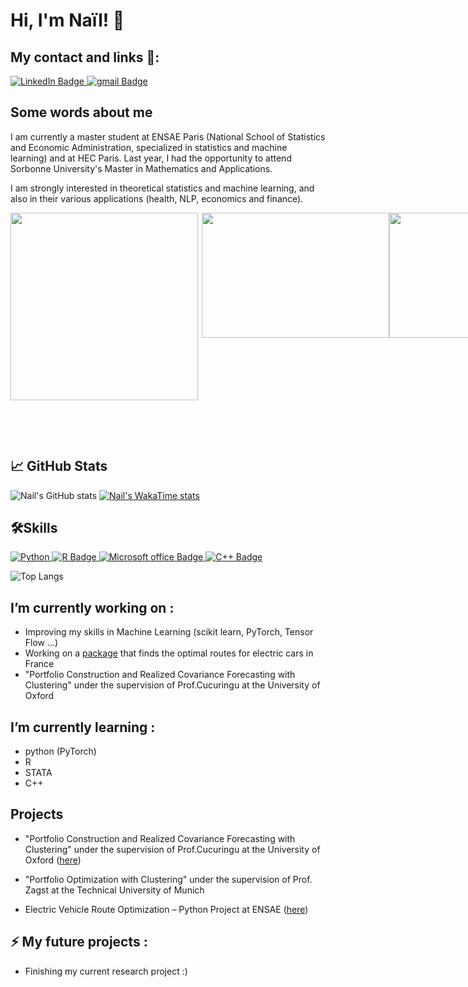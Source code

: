 # Hi, I'm Naïl! 👋

## My contact and links 🔗: 
<div id="badges">
  <a href="https://www.linkedin.com/in/naïl-khelifa-581665220/">
    <img src="https://img.shields.io/badge/LinkedIn-blue?style=for-the-badge&logo=linkedin&logoColor=white" alt="LinkedIn Badge"/>
  </a>
  <a href="khelifa.nail@gmail.com">
    <img src="https://img.shields.io/badge/Gmail-D14836?style=for-the-badge&logo=gmail&logoColor=white" alt="gmail Badge"/>
  </a>
</div>

## Some words about me

I am currently a master student at ENSAE Paris (National School of Statistics and Economic Administration, specialized in statistics and machine learning) and at HEC Paris. Last year, I had the opportunity to attend Sorbonne University's Master in Mathematics and Applications.

I am strongly interested in theoretical statistics and machine learning, and also in their various applications (health, NLP, economics and finance).

<div style="display:flex; flex-direction: row;">
  <img align="left" width="300" height="300" src="https://upload.wikimedia.org/wikipedia/commons/e/ec/LOGO-ENSAE.png">
  <img align="right" width="300" height="200" src="https://upload.wikimedia.org/wikipedia/commons/thumb/3/32/HEC_Paris.svg/2560px-HEC_Paris.svg.png">
  <img align="center" width="350" height="200" src="https://upload.wikimedia.org/wikipedia/fr/c/cd/Logo_Sorbonne_Universit%C3%A9.png">
</div>

&nbsp;

&nbsp;

## :chart_with_upwards_trend: GitHub Stats 
![Nail's GitHub stats](https://github-readme-stats.vercel.app/api?username=NailKhelifa&show_icons=true&theme=radical)
[![Nail's WakaTime stats](https://github-readme-stats.vercel.app/api/wakatime?username=nkhel)](https://github.com/NailKhelifa/github-readme-stats)

##  🛠Skills 
<div id="badges">
  <a href=""><img src="https://img.shields.io/badge/Python-14354C?style=for-the-badge&logo=python&logoColor=white" alt="Python"/>
  </a>
  <a href="R">
    <img src="https://img.shields.io/badge/R-276DC3?style=for-the-badge&logo=r&logoColor=white" alt="R Badge"/>
    </a>
  <a href="Microsoft office">
    <img src="https://img.shields.io/badge/Microsoft_Office-D83B01?style=for-the-badge&logo=microsoft-office&logoColor=white" alt="Microsoft office Badge"/>
  </a>
  <a href="C++">
    <img src="https://img.shields.io/badge/C%2B%2B-00599C?style=for-the-badge&logo=c%2B%2B&logoColor=white" alt="C++ Badge"/>
    </a>
</div>

![Top Langs](https://github-readme-stats.vercel.app/api/top-langs/?username=NailKhelifa&hide_progress=true)

## I’m currently working on : 
- Improving my skills in Machine Learning (scikit learn, PyTorch, Tensor Flow ...) 
- Working on a [package](https://github.com/AugustinCablant/Projet_python_2A) that finds the optimal routes for electric cars in France 
- "Portfolio Construction and Realized Covariance Forecasting with Clustering" under the supervision of Prof.Cucuringu at the University of Oxford

## I’m currently learning : 
- python (PyTorch)
- R
- STATA
- C++

## Projects
- "Portfolio Construction and Realized Covariance Forecasting with Clustering" under the supervision of Prof.Cucuringu at the University of Oxford ([here](https://github.com/NailKhelifa/Portfolio_clustering_project))
  
- "Portfolio Optimization with Clustering" under the supervision of Prof. Zagst at the  Technical University of Munich
  
- Electric Vehicle Route Optimization – Python Project at ENSAE ([here](https://github.com/NailKhelifa/PyCar))

## ⚡ My future projects : 
- Finishing my current research project :)



<!--
**AugustinCablant/AugustinCablant** is a ✨ _special_ ✨ repository because its `README.md` (this file) appears on your GitHub profile.

Here are some ideas to get you started:

- 🔭 I’m currently working on ...
- 🌱 I’m currently learning ...
- 👯 I’m looking to collaborate on ...
- 🤔 I’m looking for help with ...
- 💬 Ask me about ...
- 📫 How to reach me: ...
- 😄 Pronouns: ...
- ⚡ Fun fact: ...
-->
